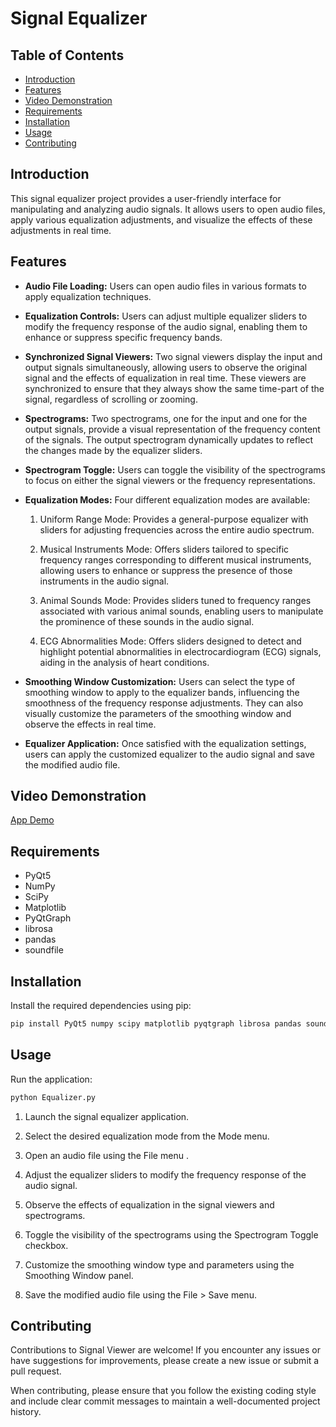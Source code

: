 # Signal Equalizer

## Table of Contents

- [Introduction](#introduction)
- [Features](#features)
- [Video Demonstration](#Video-Demonstration)
- [Requirements](#requirements)
- [Installation](#installation)
- [Usage](#usage)
- [Contributing](#contributing)

## Introduction
This signal equalizer project provides a user-friendly interface for manipulating and analyzing audio signals. It allows users to open audio files, apply various equalization adjustments, and visualize the effects of these adjustments in real time.


## Features
-   **Audio File Loading:** Users can open audio files in various formats to apply equalization techniques.
    
-   **Equalization Controls:** Users can adjust multiple equalizer sliders to modify the frequency response of the audio signal, enabling them to enhance or suppress specific frequency bands.
    
-   **Synchronized Signal Viewers:** Two signal viewers display the input and output signals simultaneously, allowing users to observe the original signal and the effects of equalization in real time. These viewers are synchronized to ensure that they always show the same time-part of the signal, regardless of scrolling or zooming.
    
-   **Spectrograms:** Two spectrograms, one for the input and one for the output signals, provide a visual representation of the frequency content of the signals. The output spectrogram dynamically updates to reflect the changes made by the equalizer sliders.
    
-   **Spectrogram Toggle:** Users can toggle the visibility of the spectrograms to focus on either the signal viewers or the frequency representations.
    
-   **Equalization Modes:** Four different equalization modes are available:
    
    1.  Uniform Range Mode: Provides a general-purpose equalizer with sliders for adjusting frequencies across the entire audio spectrum.
        
    2.  Musical Instruments Mode: Offers sliders tailored to specific frequency ranges corresponding to different musical instruments, allowing users to enhance or suppress the presence of those instruments in the audio signal.
        
    3.  Animal Sounds Mode: Provides sliders tuned to frequency ranges associated with various animal sounds, enabling users to manipulate the prominence of these sounds in the audio signal.
        
    4.  ECG Abnormalities Mode: Offers sliders designed to detect and highlight potential abnormalities in electrocardiogram (ECG) signals, aiding in the analysis of heart conditions.
        
    
-   **Smoothing Window Customization:** Users can select the type of smoothing window to apply to the equalizer bands, influencing the smoothness of the frequency response adjustments. They can also visually customize the parameters of the smoothing window and observe the effects in real time.
    
-   **Equalizer Application:** Once satisfied with the equalization settings, users can apply the customized equalizer to the audio signal and save the modified audio file.


## Video Demonstration
[App Demo](https://github.com/Mohamed-hazem-mahrous/Signal-Equalizer/assets/94749599/ac998a89-ee3d-4477-93f2-71f4771dab47)



## Requirements
- PyQt5
- NumPy
- SciPy
- Matplotlib
- PyQtGraph
- librosa
- pandas
- soundfile

## Installation
Install the required dependencies using pip:
```bash
pip install PyQt5 numpy scipy matplotlib pyqtgraph librosa pandas soundfile
```


## Usage
Run the application:
```bash
python Equalizer.py
```
1.  Launch the signal equalizer application.

2.  Select the desired equalization mode from the Mode menu.
    
3.  Open an audio file using the File menu .
    
4.  Adjust the equalizer sliders to modify the frequency response of the audio signal.
    
5.  Observe the effects of equalization in the signal viewers and spectrograms.
    
6.  Toggle the visibility of the spectrograms using the Spectrogram Toggle checkbox.
    
7.  Customize the smoothing window type and parameters using the Smoothing Window panel.
    
8.  Save the modified audio file using the File > Save menu.
    



## Contributing
Contributions to Signal Viewer are welcome! If you encounter any issues or have suggestions for improvements, please create a new issue or submit a pull request.

When contributing, please ensure that you follow the existing coding style and include clear commit messages to maintain a well-documented project history.
